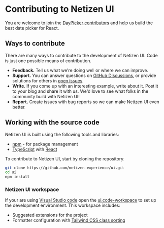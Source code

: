 # Contributing to Netizen UI

You are welcome to join the [DayPicker contributors](https://github.com/netizen-experience/ui/graphs/contributors) and help us build the best date picker for React.

## Ways to contribute

There are many ways to contribute to the development of Netizen UI. Code is just one possible means of contribution.

- **Feedback.** Tell us what we're doing well or where we can improve.
- **Support.** You can answer questions on [GitHub Discussions](https://github.com/netizen-experience/ui/discussions), or provide solutions for others in [open issues](https://github.com/netizen-experience/ui/issues).
- **Write.** If you come up with an interesting example, write about it. Post it to your blog and share it with us. We'd love to see what folks in the community build with Netizen UI!
- **Report.** Create issues with bug reports so we can make Netizen UI even better.

## Working with the source code

Netizen UI is built using the following tools and libraries:

- [npm](https://www.npmjs.com/) - for package management
- [TypeScript](https://www.typescriptlang.org/) with [React](https://reactjs.org/)

To contribute to Netizen UI, start by cloning the repository:

```sh
git clone https://github.com/netizen-experience/ui.git
cd ui
npm install
```

### Netizen UI workspace

If your are using [Visual Studio code](https://code.visualstudio.com) open the [ui.code-workspace](https://github.com/netizen-experience/ui/blob/main/ui.code-workspace) to set up the development environment. This workspace includes:

- Suggested extensions for the project
- Formatter configuration with [Tailwind CSS class sorting](https://tailwindcss.com/blog/automatic-class-sorting-with-prettier)
